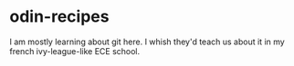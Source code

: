 # odin-recipes
I am mostly learning about git here. I whish they'd teach us about it in my french ivy-league-like ECE school.
